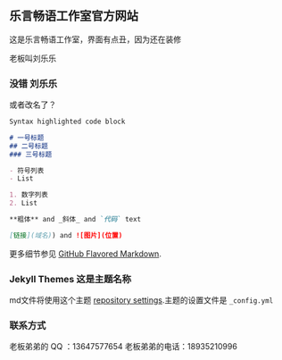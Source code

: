 ## 乐言畅语工作室官方网站

这是乐言畅语工作室，界面有点丑，因为还在装修

老板叫刘乐乐

### 没错 刘乐乐

或者改名了？

```markdown
Syntax highlighted code block

# 一号标题
## 二号标题
### 三号标题

- 符号列表
- List

1. 数字列表
2. List

**粗体** and _斜体_ and `代码` text

[链接](域名)) and ![图片](位置)
```

更多细节参见 [GitHub Flavored Markdown](https://guides.github.com/features/mastering-markdown/).

### Jekyll Themes 这是主题名称

md文件将使用这个主题 [repository settings](https://github.com/Hambugers/Hambugers.github.io/settings/pages).主题的设置文件是 `_config.yml`

### 联系方式

老板弟弟的 QQ ：13647577654
老板弟弟的电话：18935210996
